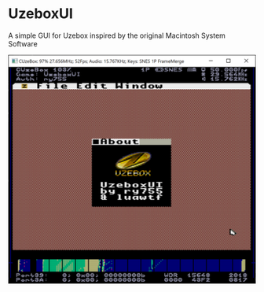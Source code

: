 # UzeboxUI

A simple GUI for Uzebox inspired by the original Macintosh System Software

![Screenshot](docs/screenshot3.png)
